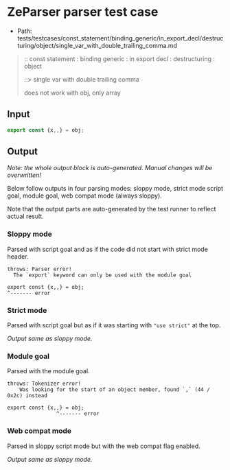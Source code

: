 # ZeParser parser test case

- Path: tests/testcases/const_statement/binding_generic/in_export_decl/destructuring/object/single_var_with_double_trailing_comma.md

> :: const statement : binding generic : in export decl : destructuring : object
>
> ::> single var with double trailing comma
>
> does not work with obj, only array

## Input

`````js
export const {x,,} = obj;
`````

## Output

_Note: the whole output block is auto-generated. Manual changes will be overwritten!_

Below follow outputs in four parsing modes: sloppy mode, strict mode script goal, module goal, web compat mode (always sloppy).

Note that the output parts are auto-generated by the test runner to reflect actual result.

### Sloppy mode

Parsed with script goal and as if the code did not start with strict mode header.

`````
throws: Parser error!
  The `export` keyword can only be used with the module goal

export const {x,,} = obj;
^------- error
`````

### Strict mode

Parsed with script goal but as if it was starting with `"use strict"` at the top.

_Output same as sloppy mode._

### Module goal

Parsed with the module goal.

`````
throws: Tokenizer error!
    Was looking for the start of an object member, found `,` (44 / 0x2c) instead

export const {x,,} = obj;
                ^------- error
`````


### Web compat mode

Parsed in sloppy script mode but with the web compat flag enabled.

_Output same as sloppy mode._
